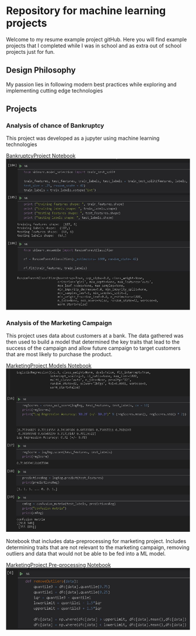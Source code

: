 # Repository for machine learning projects
Welcome to my resume example project gitHub. Here you will find example projects that I completed while I was in school and as extra out of school projects just for fun. 

## Design Philosophy

My passion lies in following modern best practices while exploring and implementing cutting edge technologies

## Projects

### Analysis of chance of Bankruptcy 

This project was developed as a jupyter  using machine learning technologies

[BankruptcyProject Notebook](BankruptcyProject.ipynb)
![BankruptcyProject](public/BankruptcyProject.jpg)

### Analysis of the Marketing Campaign

This project uses data about customers at a bank. The data gathered was then used to build a model that determined the key traits that lead to the success of the campaign and allow future campaign to target customers that are most likely to purchase the product. 

[MarketingProject Models Notebook](MarketingProjectModels.ipynb)
![MarketingProject Models](public/MarketingProjectModel.jpg)

Notebook that includes data-preprocessing for marketing project. Includes determining traits that are not relevant to the marketing campaign, removing outliers and data that would not be able to be fed into a ML model.

[MarketingProject Pre-processing Notebook](MarketingProjectPre-Precessing.ipynb)
![MarketingProject Preprocessing](public/MarketingProjectPre-processing.JPG)



